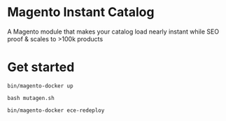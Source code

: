 # Magento Instant Catalog
A Magento module that makes your catalog load nearly instant while SEO proof &amp; scales to >100k products

# Get started
`bin/magento-docker up`

`bash mutagen.sh`

`bin/magento-docker ece-redeploy`
